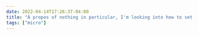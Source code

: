 ```yaml
---
date: 2022-04-14T17:26:37-04:00
title: "À propos of nothing in particular, I'm looking into how to set up a Mastodon instance, and it's not as hard or expensive as I thought."
tags: ["micro"]
---
```

